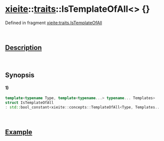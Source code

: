 # [xieite](../../xieite.md)\:\:[traits](../../traits.md)\:\:IsTemplateOfAll\<\> \{\}
Defined in fragment [xieite:traits.IsTemplateOfAll](../../../src/traits/is_template_of_all.cpp)

&nbsp;

## [Description](../concepts/template_of_all.md#Description)

&nbsp;

## Synopsis
#### 1)
```cpp
template<typename Type, template<typename...> typename... Templates>
struct IsTemplateOfAll
: std::bool_constant<xieite::concepts::TemplateOfAll<Type, Templates...>> {};
```

&nbsp;

## [Example](../concepts/template_of_all.md#Example)
